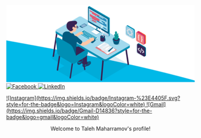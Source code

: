
![Test Image 3](https://github.com/talehmaharamov/talehmaharamov/blob/main/header.gif?raw=true)
<a href="https://facebook.com/talehmaharamov" target="_blank">
![Facebook](https://img.shields.io/badge/Facebook-%231877F2.svg?style=for-the-badge&logo=Facebook&logoColor=white)
</a>
<a href="https://linkedin.com/in/talehmaharamov" target="_blank">
 ![LinkedIn](https://img.shields.io/badge/linkedin-%230077B5.svg?style=for-the-badge&logo=linkedin&logoColor=white)
</a>

<a href="https://instagram.com/talehmaharamov" target="_blank">
  ![Instagram](https://img.shields.io/badge/Instagram-%23E4405F.svg?style=for-the-badge&logo=Instagram&logoColor=white)
</a>

<a href="mailto:talehmeherrem85@gmail.com">
  ![Gmail](https://img.shields.io/badge/Gmail-D14836?style=for-the-badge&logo=gmail&logoColor=white)
</a>

<p align="center">
Welcome to Taleh Maharramov's profile!
</p>
